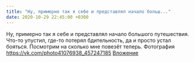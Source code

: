 ```yaml
---
title: "Ну, примерно так я себе и представлял начало больш..."
date: 2020-10-29 22:45:00 +0300
---
```


Ну, примерно так я себе и представлял начало большого путешествия. Что-то упустил, где-то потерял бдительность, да и просто устал бояться. Посмотрим на сколько мне повезёт теперь.
Фотография
<a class="vk-attach" href="https://vk.com/photo41076938_457247185">https://vk.com/photo41076938_457247185</a>
<a class="vk-attach" href="https://vk.com/photo41076938_457247185">Вложение</a>
